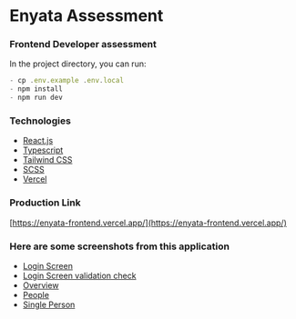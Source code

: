 # Enyata Assessment

### Frontend Developer assessment

In the project directory, you can run:


```js
- cp .env.example .env.local
- npm install
- npm run dev
```

### Technologies

- [React.js](https://react.dev/)
- [Typescript](https://www.typescriptlang.org/)
- [Tailwind CSS](https://tailwindcss.com/)
- [SCSS](https://sass-lang.com/)
- [Vercel](https://vercel.com/)

### Production Link
[https://enyata-frontend.vercel.app/](https://enyata-frontend.vercel.app/)



### Here are some screenshots from this application

- [Login Screen](https://tinyurl.com/27eopsdl)
- [Login Screen validation check](https://tinyurl.com/2aot2zf2)
- [Overview](https://tinyurl.com/22t633ts)
- [People](https://tinyurl.com/2dk7ogb9)
- [Single Person](https://tinyurl.com/29zewsvw)
